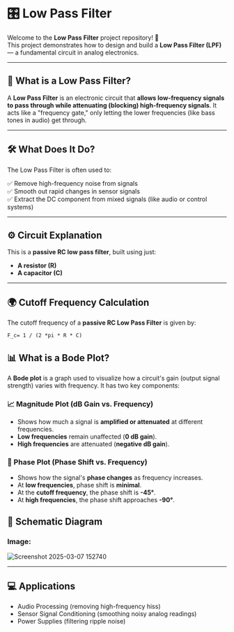 # 🎛️ Low Pass Filter

Welcome to the **Low Pass Filter** project repository! 🎉  
This project demonstrates how to design and build a **Low Pass Filter (LPF)** — a fundamental circuit in analog electronics.

---

## 🧰 What is a Low Pass Filter?

A **Low Pass Filter** is an electronic circuit that **allows low-frequency signals to pass through while attenuating (blocking) high-frequency signals**. It acts like a "frequency gate," only letting the lower frequencies (like bass tones in audio) get through.

---

## 🛠️ What Does It Do?

The Low Pass Filter is often used to:

✅ Remove high-frequency noise from signals  
✅ Smooth out rapid changes in sensor signals  
✅ Extract the DC component from mixed signals (like audio or control systems)

---

## ⚙️ Circuit Explanation

This is a **passive RC low pass filter**, built using just:

- **A resistor (R)**
- **A capacitor (C)**

---


## 🌍 Cutoff Frequency Calculation

The cutoff frequency of a **passive RC Low Pass Filter** is given by:


    F_c= 1 / (2 *pi * R * C)

## 📊 What is a Bode Plot?

A **Bode plot** is a graph used to visualize how a circuit's gain (output signal strength) varies with frequency. It has two key components:

### 📈 Magnitude Plot (dB Gain vs. Frequency)
- Shows how much a signal is **amplified or attenuated** at different frequencies.
- **Low frequencies** remain unaffected (**0 dB gain**).
- **High frequencies** are attenuated (**negative dB gain**).

### 🔄 Phase Plot (Phase Shift vs. Frequency)
- Shows how the signal's **phase changes** as frequency increases.
- At **low frequencies**, phase shift is **minimal**.
- At the **cutoff frequency**, the phase shift is **-45°**.
- At **high frequencies**, the phase shift approaches **-90°**.


## 📐 Schematic Diagram


### Image:
![Screenshot 2025-03-07 152740](https://github.com/user-attachments/assets/f393acc0-8985-44af-b54f-55bb7d0412f7)

---



## 💻 Applications

- Audio Processing (removing high-frequency hiss)
- Sensor Signal Conditioning (smoothing noisy analog readings)
- Power Supplies (filtering ripple noise)



